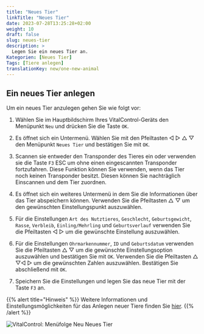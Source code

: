 ```yaml
---
title: "Neues Tier"
linkTitle: "Neues Tier"
date: 2023-07-28T13:25:28+02:00
weight: 10
draft: false
slug: neues-tier
description: >
  Legen Sie ein neues Tier an.
Kategorien: [Neues Tier]
Tags: [Tiere anlegen]
translationKey: new/one-new-animal
---
```

## Ein neues Tier anlegen

Um ein neues Tier anzulegen gehen Sie wie folgt vor:

1. Wählen Sie im Hauptbildschirm Ihres VitalControl-Geräts den Menüpunkt `Neu` und drücken Sie die Taste `OK`.

2. Es öffnet sich ein Untermenü. Wählen Sie mit den Pfeiltasten ◁ ▷ △ ▽ den Menüpunkt `Neues Tier` und bestätigen Sie mit `OK`.

3. Scannen sie entweder den Transponder des Tieres ein oder verwenden sie die Taste `F3` ESC um ohne einen eingescannten Transponder fortzufahren. Diese Funktion können Sie verwenden, wenn das Tier noch keinen Transponder besitzt. Diesen können Sie nachträglich Einscannen und dem Tier zuordnen.

4. Es öffnet sich ein weiteres Untermenü in dem Sie die Informationen über das Tier abspeichern können. Verwenden Sie die Pfeiltasten △ ▽ um den gewünschten Einstellungspunkt auszuwählen.

5. Für die Einstellungen `Art des Nutztieres`, `Geschlecht`, `Geburtsgewicht`, `Rasse`, `Verbleib`, `Einling/Mehrling` und `Geburtsverlauf` verwenden Sie die Pfeiltasten ◁ ▷ um die gewünschte Einstellung auszuwählen. 

6. Für die Einstellungen `Ohrmarkennummer`, `ID` und `Geburtsdatum` verwenden Sie die Pfeiltasten △ ▽ um die gewünschte Einstellungsoption auszuwählen und bestätigen Sie mit `OK`. Verwenden Sie die Pfeiltasten  △ ▽◁ ▷ um die gewünschten Zahlen auszuwählen. Bestätigen Sie abschließend mit `OK`.

7. Speichern Sie die Einstellungen und legen Sie das neue Tier mit der Taste `F3` an. 

{{% alert title="Hinweis" %}}
Weitere Informationen und Einstellungsmöglichkeiten für das Anlegen neuer Tiere finden Sie [hier](..).
{{% /alert %}}

   ![VitalControl: Menüfolge Neu Neues Tier](../bilder/neu.png "Ein neues Tier anlegen")
